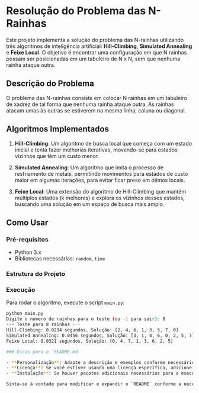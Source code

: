 # Resolução do Problema das N-Rainhas

Este projeto implementa a solução do problema das N-rainhas utilizando três algoritmos de inteligência artificial: **Hill-Climbing**, **Simulated Annealing** e **Feixe Local**. O objetivo é encontrar uma configuração em que N rainhas possam ser posicionadas em um tabuleiro de N x N, sem que nenhuma rainha ataque outra.

## Descrição do Problema

O problema das N-rainhas consiste em colocar N rainhas em um tabuleiro de xadrez de tal forma que nenhuma rainha ataque outra. As rainhas atacam umas às outras se estiverem na mesma linha, coluna ou diagonal.

## Algoritmos Implementados

1. **Hill-Climbing**: Um algoritmo de busca local que começa com um estado inicial e tenta fazer melhorias iterativas, movendo-se para estados vizinhos que têm um custo menor.

2. **Simulated Annealing**: Um algoritmo que imita o processo de resfriamento de metais, permitindo movimentos para estados de custo maior em algumas iterações, para evitar ficar preso em ótimos locais.

3. **Feixe Local**: Uma extensão do algoritmo de Hill-Climbing que mantém múltiplos estados (k melhores) e explora os vizinhos desses estados, buscando uma solução em um espaço de busca mais amplo.

## Como Usar

### Pré-requisitos

- Python 3.x
- Bibliotecas necessárias: `random`, `time`

### Estrutura do Projeto


### Execução

Para rodar o algoritmo, execute o script `main.py`:

```bash
python main.py
Digite o número de rainhas para o teste (ou -1 para sair): 8
--- Teste para 8 rainhas ---
Hill-Climbing: 0.0234 segundos, Solução: [2, 4, 6, 1, 3, 5, 7, 0]
Simulated Annealing: 0.0456 segundos, Solução: [3, 1, 4, 6, 0, 2, 5, 7]
Feixe Local: 0.0321 segundos, Solução: [0, 4, 7, 1, 3, 6, 2, 5]

### Dicas para o `README.md`

- **Personalização**: Adapte a descrição e exemplos conforme necessário, dependendo do comportamento específico de seus algoritmos e da estrutura do seu projeto.
- **Licença**: Se você estiver usando uma licença específica, adicione um arquivo de licença ao seu projeto e faça referência a ele no `README.md`.
- **Instalação**: Se houver pacotes adicionais necessários para a execução, inclua instruções para instalação.

Sinta-se à vontade para modificar e expandir o `README` conforme a necessidade do seu projeto!
